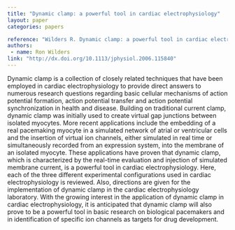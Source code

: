 ```yaml
---
title: "Dynamic clamp: a powerful tool in cardiac electrophysiology"
layout: paper
categories: papers

reference: "Wilders R. Dynamic clamp: a powerful tool in cardiac electrophysiology. The Journal of Physiology. 2006;576(Pt 2):349-359. doi:10.1113/jphysiol.2006.115840."
authors: 
 - name: Ron Wilders
link: "http://dx.doi.org/10.1113/jphysiol.2006.115840"
---
```


Dynamic clamp is a collection of closely related techniques that have been employed in cardiac electrophysiology to provide direct answers to numerous research questions regarding basic cellular mechanisms of action potential formation, action potential transfer and action potential synchronization in health and disease. Building on traditional current clamp, dynamic clamp was initially used to create virtual gap junctions between isolated myocytes. More recent applications include the embedding of a real pacemaking myocyte in a simulated network of atrial or ventricular cells and the insertion of virtual ion channels, either simulated in real time or simultaneously recorded from an expression system, into the membrane of an isolated myocyte. These applications have proven that dynamic clamp, which is characterized by the real-time evaluation and injection of simulated membrane current, is a powerful tool in cardiac electrophysiology. Here, each of the three different experimental configurations used in cardiac electrophysiology is reviewed. Also, directions are given for the implementation of dynamic clamp in the cardiac electrophysiology laboratory. With the growing interest in the application of dynamic clamp in cardiac electrophysiology, it is anticipated that dynamic clamp will also prove to be a powerful tool in basic research on biological pacemakers and in identification of specific ion channels as targets for drug development.  
